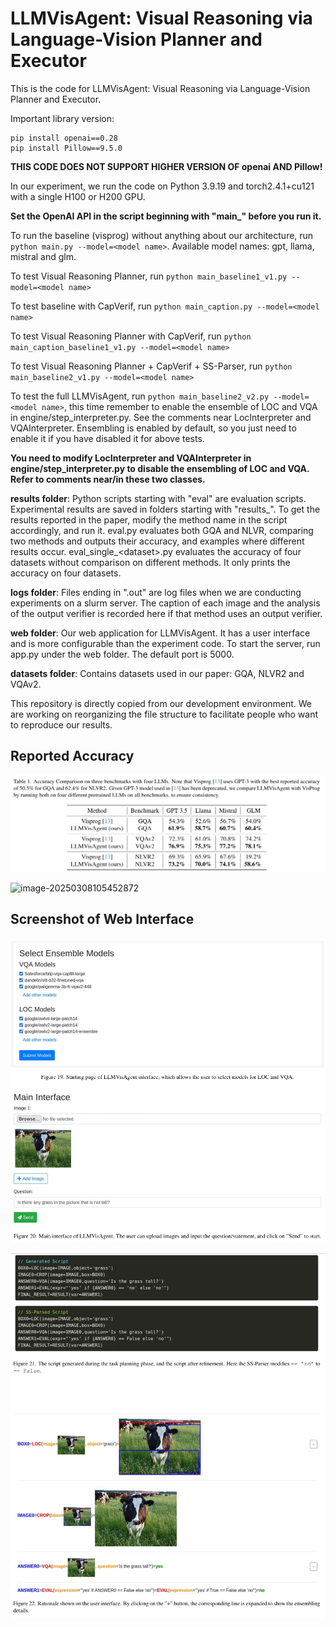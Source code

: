# LLMVisAgent: Visual Reasoning via Language-Vision Planner and Executor

This is the code for LLMVisAgent: Visual Reasoning via Language-Vision Planner and Executor.

Important library version:

```
pip install openai==0.28
pip install Pillow==9.5.0
```

**THIS CODE DOES NOT SUPPORT HIGHER VERSION OF openai AND Pillow!**

In our experiment, we run the code on Python 3.9.19 and torch2.4.1+cu121 with a single H100 or H200 GPU.

**Set the OpenAI API in the script beginning with "main_" before you run it.**

To run the baseline (visprog) without anything about our architecture, run `python main.py --model=<model name>`. Available model names: gpt, llama, mistral and glm.

To test Visual Reasoning Planner, run `python main_baseline1_v1.py --model=<model name>`

To test baseline with CapVerif, run `python main_caption.py --model=<model name>`

To test  Visual Reasoning Planner with CapVerif, run `python main_caption_baseline1_v1.py --model=<model name>`

To test Visual Reasoning Planner + CapVerif + SS-Parser, run `python main_baseline2_v1.py --model=<model name>`

To test the full LLMVisAgent, run `python main_baseline2_v2.py --model=<model name>`, this time remember to enable the ensemble of LOC and VQA in engine/step_interpreter.py. See the comments near LocInterpreter and VQAInterpreter. Ensembling is enabled by default, so you just need to enable it if you have disabled it for above tests.

**You need to modify LocInterpreter and VQAInterpreter in engine/step_interpreter.py to disable the ensembling of LOC and VQA. Refer to comments near/in these two classes.**

**results folder**: Python scripts starting with "eval" are evaluation scripts. Experimental results are saved in folders starting with "results_". To get the results reported in the paper, modify the method name in the script accordingly, and run it. eval.py evaluates both GQA and NLVR, comparing two methods and outputs their accuracy, and examples where different results occur. eval_single\_\<dataset\>.py evaluates the accuracy of four datasets without comparison on different methods. It only prints the accuracy on four datasets.

**logs folder**: Files ending in ".out" are log files when we are conducting experiments on a slurm server. The caption of each image and the analysis of the output verifier is recorded here if that method uses an output verifier.

**web folder**: Our web application for LLMVisAgent. It has a user interface and is more configurable than the experiment code. To start the server, run app.py under the web folder. The default port is 5000.

**datasets folder**: Contains datasets used in our paper: GQA, NLVR2 and VQAv2.

This repository is directly copied from our development environment. We are working on reorganizing the file structure to facilitate people who want to reproduce our results.

## Reported Accuracy

![image-20250308105428098](assets\table1.png)

![image-20250308105452872](E:\programming\python\visagent\assets\table3.png)

## Screenshot of Web Interface

![image-20250308105636572](assets\index.png)

![image-20250308105655846](assets\script.png)
